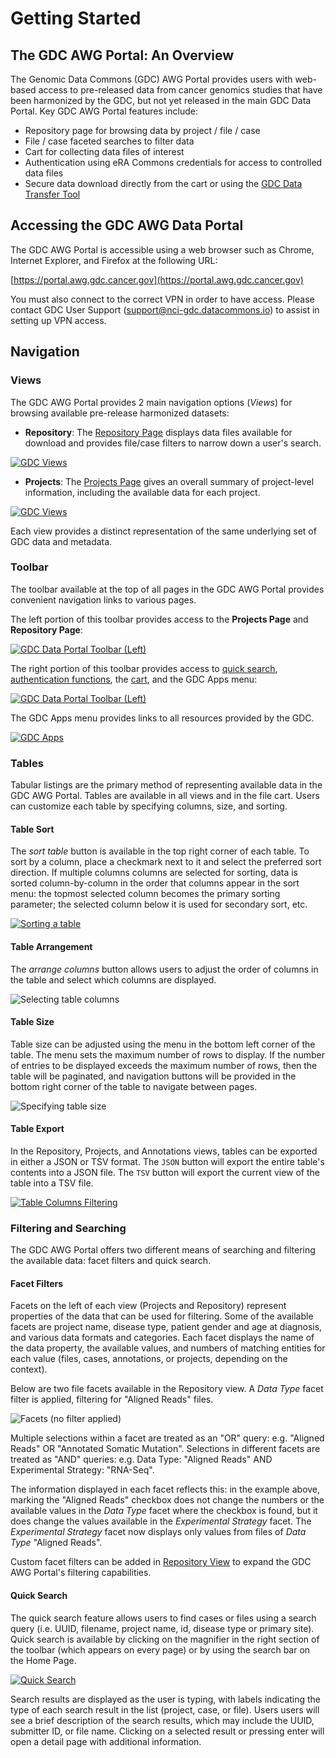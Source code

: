 # Getting Started


## The GDC AWG Portal: An Overview

The Genomic Data Commons (GDC) AWG Portal provides users with web-based access to pre-released data from cancer genomics studies that have been harmonized by the GDC, but not yet released in the main GDC Data Portal. Key GDC AWG Portal features include:

*   Repository page for browsing data by project / file / case
*   File / case faceted searches to filter data
*   Cart for collecting data files of interest
*   Authentication using eRA Commons credentials for access to controlled data files
*   Secure data download directly from the cart or using the [GDC Data Transfer Tool](https://gdc.cancer.gov/access-data/gdc-data-transfer-tool)

## Accessing the GDC AWG Data Portal

The GDC AWG Portal is accessible using a web browser such as Chrome, Internet Explorer, and Firefox at the following URL:

[https://portal.awg.gdc.cancer.gov](https://portal.awg.gdc.cancer.gov)

You must also connect to the correct VPN in order to have access.  Please contact GDC User Support ([support@nci-gdc.datacommons.io](mailto:support@nci-gdc.datacommons.io)) to assist in setting up VPN access.

## Navigation

### Views

The GDC AWG Portal provides 2 main navigation options (*Views*) for browsing available pre-release harmonized datasets:

* __Repository__: The [Repository Page](3_Repository.md) displays data files available for download and provides file/case filters to narrow down a user's search.

[![GDC Views](images/AWG_Portal.png)](images/WG_Portal.png "Click to see the full image.")

* __Projects__: The [Projects Page](2_Projects.md) gives an overall summary of project-level information, including the available data for each project.

[![GDC Views](images/AWG_Projects.png)](images/WG_Portal.png "Click to see the full image.")

Each view provides a distinct representation of the same underlying set of GDC data and metadata.

### Toolbar

The toolbar available at the top of all pages in the GDC AWG Portal provides convenient navigation links to various pages.

The left portion of this toolbar provides access to the __Projects Page__ and __Repository Page__:

[![GDC Data Portal Toolbar (Left)](images/AWG_Left_Toolbar.png)](images/AWG_Left_Toolbar.png "Click to see the full image.")

The right portion of this toolbar provides access to [quick search](#quick-search), [authentication functions](Authentication.md), the [cart](4_Cart.md), and the GDC Apps menu:

[![GDC Data Portal Toolbar (Left)](images/AWG_Right_Toolbar.png)](images/AWG_Right_Toolbar.png "Click to see the full image.")

The GDC Apps menu provides links to all resources provided by the GDC.

[![GDC Apps](images/gdc-data-portal-gdc-apps.png)](images/gdc-data-portal-gdc-apps.png "Click to see the full image.")

### Tables

Tabular listings are the primary method of representing available data in the GDC AWG Portal. Tables are available in all views and in the file cart. Users can customize each table by specifying columns, size, and sorting.

#### Table Sort

The *sort table* button is available in the top right corner of each table. To sort by a column, place a checkmark next to it and select the preferred sort direction. If multiple columns columns are selected for sorting, data is sorted column-by-column in the order that columns appear in the sort menu: the topmost selected column becomes the primary sorting parameter; the selected column below it is used for secondary sort, etc.

[![Sorting a table](images/gdc-data-portal-table-sort.png)](images/gdc-data-portal-table-sort.png "Click to see the full image.")

#### Table Arrangement

The *arrange columns* button allows users to adjust the order of columns in the table and select which columns are displayed.

![Selecting table columns](images/gdc-data-portal-table-column-selection.png)

#### Table Size

Table size can be adjusted using the menu in the bottom left corner of the table. The menu sets the maximum number of rows to display. If the number of entries to be displayed exceeds the maximum number of rows, then the table will be paginated, and navigation buttons will be provided in the bottom right corner of the table to navigate between pages.

![Specifying table size](images/gdc-data-portal-table-size-and-pagination.png)

#### Table Export

In the Repository, Projects, and Annotations views, tables can be exported in either a JSON or TSV format. The `JSON` button will export the entire table's contents into a JSON file.  The `TSV` button will export the current view of the table into a TSV file.

[![Table Columns Filtering](images/gdc-data-portal-table-export.png)](images/gdc-data-portal-table-export.png "Click to see the full image.")


### Filtering and Searching

The GDC AWG Portal offers two different means of searching and filtering the available data: facet filters and quick search.

#### Facet Filters

Facets on the left of each view (Projects and Repository) represent properties of the data that can be used for filtering. Some of the available facets are project name, disease type, patient gender and age at diagnosis, and various data formats and categories. Each facet displays the name of the data property, the available values, and numbers of matching entities for each value (files, cases, annotations, or projects, depending on the context).

Below are two file facets available in the Repository view. A _Data Type_ facet filter is applied, filtering for "Aligned Reads" files.

![Facets (no filter applied)](images/gdc-data-portal-facet-selection.png)

Multiple selections within a facet are treated as an "OR" query: e.g. "Aligned Reads" OR "Annotated Somatic Mutation". Selections in different facets are treated as "AND" queries: e.g. Data Type: "Aligned Reads" AND Experimental Strategy: "RNA-Seq".

The information displayed in each facet reflects this: in the example above, marking the "Aligned Reads" checkbox does not change the numbers or the available values in the _Data Type_ facet where the checkbox is found, but it does change the values available in the _Experimental Strategy_ facet. The _Experimental Strategy_ facet now displays only values from files of _Data Type_ "Aligned Reads".

Custom facet filters can be added in [Repository View](3_Repository.md) to expand the GDC AWG Portal's filtering capabilities.

#### Quick Search

The quick search feature allows users to find cases or files using a search query (i.e. UUID, filename, project name, id, disease type or primary site). Quick search is available by clicking on the magnifier in the right section of the toolbar (which appears on every page) or by using the search bar on the Home Page.

[![Quick Search](images/AWG_Quick_Search.png)](images/AWG_Quick_Search.png "Click to see the full image.")

Search results are displayed as the user is typing, with labels indicating the type of each search result in the list (project, case, or file). Users users will see a brief description of the search results, which may include the UUID, submitter ID, or file name. Clicking on a selected result or pressing enter will open a detail page with additional information.
